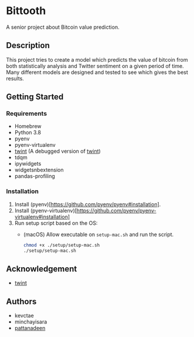 # Bittooth

A senior project about Bitcoin value prediction.

## Description

This project tries to create a model which predicts the value of bitcoin from both statistically analysis and Twitter sentiment on a given period of time. Many different models are designed and tested to see which gives the best results.

## Getting Started

### Requirements

* Homebrew
* Python 3.8
* pyenv
* pyenv-virtualenv
* [twint](https://github.com/kevctae/twint) (A debugged version of [twint](https://github.com/twintproject/twint#requirements))
* tdqm
* ipywidgets
* widgetsnbextension 
* pandas-profiling

### Installation

1. Install (pyenv)[https://github.com/pyenv/pyenv#installation].
2. Install (pyenv-virtualenv)[https://github.com/pyenv/pyenv-virtualenv#installation]
3. Run setup script based on the OS:
    - (macOS) Allow executable on `setup-mac.sh` and run the script.
    
        ```bash
        chmod +x ./setup/setup-mac.sh
        ./setup/setup-mac.sh
        ```

## Acknowledgement

* [twint](https://github.com/twintproject/twint)

## Authors

* kevctae
* minchayisara
* [pattanadeen](https://github.com/pattanadeen)